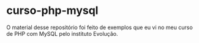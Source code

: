 curso-php-mysql
===============

O material desse repositório foi feito de exemplos que eu vi no meu curso de PHP com MySQL pelo instituto Evolução.
